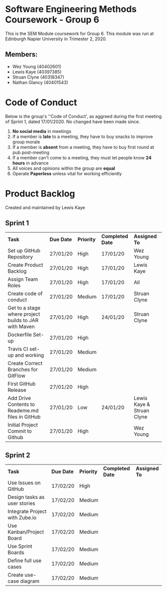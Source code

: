 # Software Engineering Methods Coursework - Group 6
This is the SEM Module coursework for Group 6.  This module was run at Edinburgh Napier University in Trimester 2, 2020.  
## Members:
- Wez Young (40402601)
- Lewis Kaye (40397385)
- Struan Clyne (40318347)
- Nathan Glancy (40401543)


# Code of Conduct
Below is the group's ''Code of Conduct', as aggreed during the first meeting of Sprint 1, dated 17/01/2020.  No changed have been made since.
1.  **No social media** in meetings
2.  If a member is **late** to a meeting, they have to buy snacks to improve group morale
3.  If a member is **absent** from a meeting, they have to buy first round at pub post-meeting
4.  If a member can't come to a meeting, they must let people know **24 hours** in advance
5.  All voices and opinions within the group are **equal**
6.  Operate **Paperless** unless vital for working efficiently

# Product Backlog
Created and maintained by Lewis Kaye
## Sprint 1
<table>
  <tr>
   <td><strong>Task</strong>
   </td>
   <td><strong>Due Date</strong>
   </td>
   <td><strong>Priority</strong>
   </td>
   <td><strong>Completed Date</strong>
   </td>
   <td><strong>Assigned To</strong>
   </td>
  </tr>
  <tr>
   <td>Set up GitHub Repository
   </td>
   <td>27/01/20
   </td>
   <td>High
   </td>
   <td>17/01/20
   </td>
   <td>Wez Young
   </td>
  </tr>
  <tr>
   <td>Create Product Backlog
   </td>
   <td>27/01/20
   </td>
   <td>High
   </td>
   <td>17/01/20
   </td>
   <td>Lewis Kaye
   </td>
  </tr>
  <tr>
   <td>Assign Team Roles
   </td>
   <td>27/01/20
   </td>
   <td>High
   </td>
   <td>17/01/20
   </td>
   <td>All
   </td>
  </tr>
  <tr>
   <td>Create code of conduct
   </td>
   <td>27/01/20
   </td>
   <td>Medium
   </td>
   <td>17/01/20
   </td>
   <td>Struan Clyne
   </td>
  </tr>
  <tr>
   <td>Get to a stage where project builds to JAR with Maven
   </td>
   <td>27/01/20
   </td>
   <td>High
   </td>
   <td> 24/01/20
   </td>
   <td> Struan Clyne
   </td>
  </tr>
  <tr>
   <td>Dockerfile Set-up
   </td>
   <td>27/01/20
   </td>
   <td>High
   </td>
   <td>
   </td>
   <td>
   </td>
  </tr>
  <tr>
   <td>Travis CI set-up and working
   </td>
   <td>27/01/20
   </td>
   <td>Medium
   </td>
   <td>
   </td>
   <td>
   </td>
  </tr>
  <tr>
   <td>Create Correct Branches for GitFlow
   </td>
   <td>27/01/20
   </td>
   <td>Medium
   </td>
   <td>
   </td>
   <td>
   </td>
  </tr>
  <tr>
   <td>First GitHub Release
   </td>
   <td>27/01/20
   </td>
   <td>High
   </td>
   <td>
   </td>
   <td>
   </td>
  </tr>
  <tr>
   <td>Add Drive Contents to Reademe.md files in GitHub
   </td>
   <td>27/01/20
   </td>
   <td>Low
   </td>
   <td> 24/01/20
   </td/>
   <td> Lewis Kaye & Struan Clyne
   </td>
  </tr>
  <tr>
   <td>Initial Project Commit to Github
   </td>
   <td>27/01/20
   </td>
   <td>High
   </td>
   <td>
   </td>
   <td>Wez Young
   </td>
  </tr>
  
  <!-- Blank Row
  <tr>
   <td>
   </td>
   <td>
   </td>
   <td>
   </td>
   <td>
   </td>
   <td>
   </td>
  </tr>
  -->
  
</table>  

## Sprint 2
<table>  
<tr>
   <td><strong>Task</strong>
   </td>
   <td><strong>Due Date</strong>
   </td>
   <td><strong>Priority</strong>
   </td>
   <td><strong>Completed Date</strong>
   </td>
   <td><strong>Assigned To</strong>
   </td>
  </tr>
<tr>
   <td>Use Issues on GitHub
   </td>
   <td>17/02/20
   </td>
   <td>High
   </td>
   <td> 
   </td>
   <td>
   </td>
  </tr>
  <tr>
  <td>Design tasks as user stories
  </td>
  <td>17/02/20
  </td>
  <td>Medium
  </td>
  <td>
  </td>
  <td>
  </td>
  </tr>
  <tr>
 <td>Integrate Project with Zube.io
 </td>
 <td>17/02/20
 </td>
 <td>Medium
 </td>
 <td>
 </td>
 <td>
 </td>
</tr>
  <tr>
  <td>Use Kanban/Project Board
  </td>
  <td>17/02/20
  </td>
  <td>Medium
  </td>
  <td>
  </td>
  <td>
  </td>
  </tr>
  <tr>
  <td>Use Sprint Boards
  </td>
  <td>17/02/20
  </td>
  <td>Medium
  </td>
  <td>
  </td>
  <td>
  </td>
  </tr>
  <tr>
  <td>Define full use cases
  </td>
  <td>17/02/20
  </td>
  <td>Medium
  </td>
  <td>
  </td>
  <td>
  </td>
  </tr>
  <tr>
  <td>Create use-case diagram
  </td>
  <td>17/02/20
  </td>
  <td>Medium
  </td>
  <td>
  </td>
  <td>
  </td>
  </tr>
</table>  
